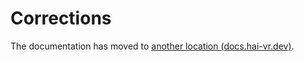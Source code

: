 # Corrections

The documentation has moved to [another location (docs.hai-vr.dev)](https://docs.hai-vr.dev/docs/products/combo-gesture-expressions/additional-pages/corrections).
